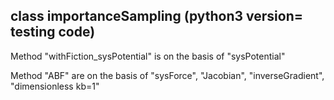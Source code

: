 ## class importanceSampling (python3 version= testing code) 

Method "withFiction_sysPotential" is on the basis of "sysPotential"

Method "ABF" are on the basis of "sysForce", "Jacobian", "inverseGradient", "dimensionless kb=1" 
